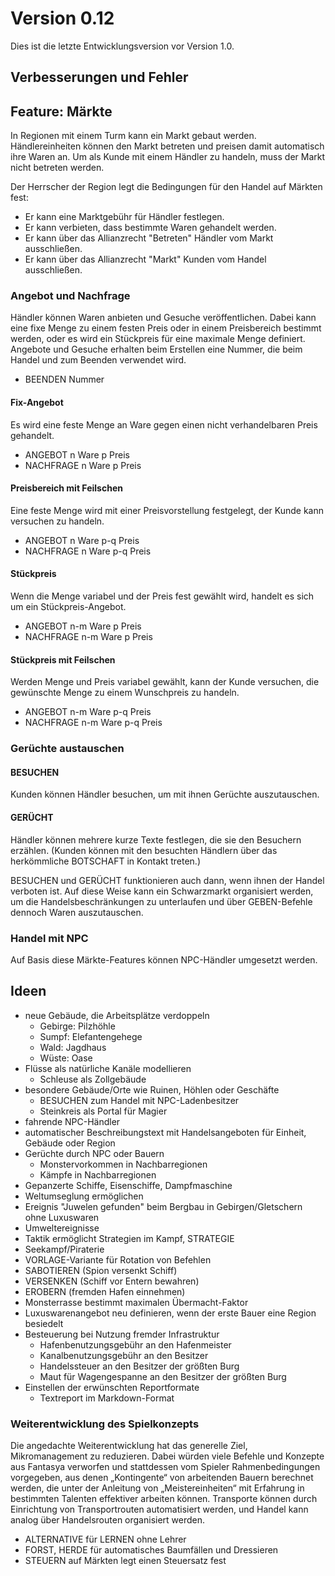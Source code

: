 # Version 0.12

Dies ist die letzte Entwicklungsversion vor Version 1.0.

## Verbesserungen und Fehler


## Feature: Märkte

In Regionen mit einem Turm kann ein Markt gebaut werden. Händlereinheiten können
den Markt betreten und preisen damit automatisch ihre Waren an. Um als Kunde mit
einem Händler zu handeln, muss der Markt nicht betreten werden.

Der Herrscher der Region legt die Bedingungen für den Handel auf Märkten fest:

- Er kann eine Marktgebühr für Händler festlegen.
- Er kann verbieten, dass bestimmte Waren gehandelt werden.
- Er kann über das Allianzrecht "Betreten" Händler vom Markt ausschließen.
- Er kann über das Allianzrecht "Markt" Kunden vom Handel ausschließen.

### Angebot und Nachfrage

Händler können Waren anbieten und Gesuche veröffentlichen. Dabei kann eine fixe
Menge zu einem festen Preis oder in einem Preisbereich bestimmt werden, oder
es wird ein Stückpreis für eine maximale Menge definiert. Angebote und Gesuche
erhalten beim Erstellen eine Nummer, die beim Handel und zum Beenden verwendet
wird.

- BEENDEN Nummer

#### Fix-Angebot

Es wird eine feste Menge an Ware gegen einen nicht verhandelbaren Preis
gehandelt.

- ANGEBOT n Ware p Preis
- NACHFRAGE n Ware p Preis

#### Preisbereich mit Feilschen

Eine feste Menge wird mit einer Preisvorstellung festgelegt, der Kunde kann
versuchen zu handeln.

- ANGEBOT n Ware p-q Preis
- NACHFRAGE n Ware p-q Preis

#### Stückpreis

Wenn die Menge variabel und der Preis fest gewählt wird, handelt es sich um ein
Stückpreis-Angebot.

- ANGEBOT n-m Ware p Preis
- NACHFRAGE n-m Ware p Preis

#### Stückpreis mit Feilschen

Werden Menge und Preis variabel gewählt, kann der Kunde versuchen, die
gewünschte Menge zu einem Wunschpreis zu handeln.

- ANGEBOT n-m Ware p-q Preis
- NACHFRAGE n-m Ware p-q Preis

### Gerüchte austauschen

#### BESUCHEN

Kunden können Händler besuchen, um mit ihnen Gerüchte auszutauschen.

#### GERÜCHT

Händler können mehrere kurze Texte festlegen, die sie den Besuchern erzählen.
(Kunden können mit den besuchten Händlern über das herkömmliche BOTSCHAFT in
Kontakt treten.)

BESUCHEN und GERÜCHT funktionieren auch dann, wenn ihnen der Handel verboten
ist. Auf diese Weise kann ein Schwarzmarkt organisiert werden, um die
Handelsbeschränkungen zu unterlaufen und über GEBEN-Befehle dennoch Waren
auszutauschen.

### Handel mit NPC

Auf Basis diese Märkte-Features können NPC-Händler umgesetzt werden. 

## Ideen

- neue Gebäude, die Arbeitsplätze verdoppeln
  - Gebirge: Pilzhöhle
  - Sumpf: Elefantengehege
  - Wald: Jagdhaus
  - Wüste: Oase
- Flüsse als natürliche Kanäle modellieren
  - Schleuse als Zollgebäude
- besondere Gebäude/Orte wie Ruinen, Höhlen oder Geschäfte
  - BESUCHEN zum Handel mit NPC-Ladenbesitzer
  - Steinkreis als Portal für Magier
- fahrende NPC-Händler
- automatischer Beschreibungstext mit Handelsangeboten für Einheit, Gebäude oder Region
- Gerüchte durch NPC oder Bauern
  - Monstervorkommen in Nachbarregionen
  - Kämpfe in Nachbarregionen
- Gepanzerte Schiffe, Eisenschiffe, Dampfmaschine 
- Weltumseglung ermöglichen
- Ereignis "Juwelen gefunden" beim Bergbau in Gebirgen/Gletschern ohne Luxuswaren
- Umweltereignisse
- Taktik ermöglicht Strategien im Kampf, STRATEGIE
- Seekampf/Piraterie
- VORLAGE-Variante für Rotation von Befehlen
- SABOTIEREN (Spion versenkt Schiff)
- VERSENKEN (Schiff vor Entern bewahren)
- EROBERN (fremden Hafen einnehmen)
- Monsterrasse bestimmt maximalen Übermacht-Faktor
- Luxuswarenangebot neu definieren, wenn der erste Bauer eine Region besiedelt
- Besteuerung bei Nutzung fremder Infrastruktur
  - Hafenbenutzungsgebühr an den Hafenmeister
  - Kanalbenutzungsgebühr an den Besitzer
  - Handelssteuer an den Besitzer der größten Burg
  - Maut für Wagengespanne an den Besitzer der größten Burg
- Einstellen der erwünschten Reportformate
  - Textreport im Markdown-Format

### Weiterentwicklung des Spielkonzepts

Die angedachte Weiterentwicklung hat das generelle Ziel, Mikromanagement zu
reduzieren. Dabei würden viele Befehle und Konzepte aus Fantasya verworfen und
stattdessen vom Spieler Rahmenbedingungen vorgegeben, aus denen „Kontingente“
von arbeitenden Bauern berechnet werden, die unter der Anleitung von
„Meistereinheiten“ mit Erfahrung in bestimmten Talenten effektiver arbeiten
können. Transporte können durch Einrichtung von Transportrouten automatisiert
werden, und Handel kann analog über Handelsrouten organisiert werden.

- ALTERNATIVE für LERNEN ohne Lehrer
- FORST, HERDE für automatisches Baumfällen und Dressieren
- STEUERN auf Märkten legt einen Steuersatz fest
